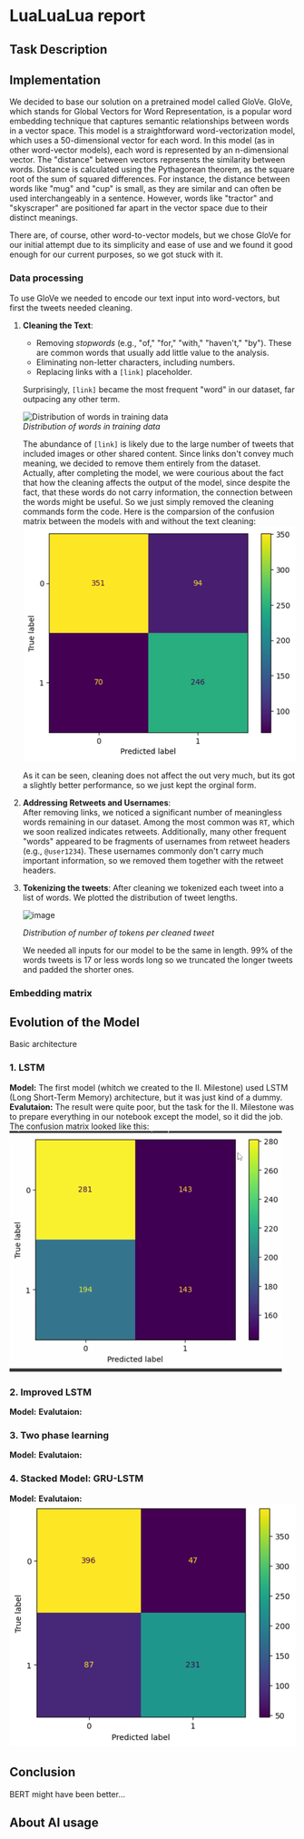 # LuaLuaLua report
 
## Task Description


## Implementation
We decided to base our solution on a pretrained model called GloVe. GloVe, which stands for Global Vectors for Word Representation, is a popular word embedding technique that captures semantic relationships between words in a vector space. This model is a straightforward word-vectorization model, which uses a 50-dimensional vector for each word. In this model (as in other word-vector models), each word is represented by an n-dimensional vector. The "distance" between vectors represents the similarity between words. Distance is calculated using the Pythagorean theorem, as the square root of the sum of squared differences. For instance, the distance between words like "mug" and "cup" is small, as they are similar and can often be used interchangeably in a sentence. However, words like "tractor" and "skyscraper" are positioned far apart in the vector space due to their distinct meanings.

There are, of course, other word-to-vector models, but we chose GloVe for our initial attempt due to its simplicity and ease of use and we found it good enough for our current purposes, so we got stuck with it. 

### Data processing
To use GloVe we needed to encode our text input into word-vectors, but first the tweets needed cleaning. 
1. **Cleaning the Text**:  
   - Removing *stopwords* (e.g., "of," "for," "with," "haven't," "by"). These are common words that usually add little value to the analysis.  
   - Eliminating non-letter characters, including numbers.  
   - Replacing links with a `[link]` placeholder.  

   Surprisingly, `[link]` became the most frequent "word" in our dataset, far outpacing any other term.  

   ![Distribution of words in training data](https://github.com/user-attachments/assets/7b4ba618-bc03-4d00-bac2-80d1e9108e72)  
   *Distribution of words in training data*  

   The abundance of `[link]` is likely due to the large number of tweets that included images or other shared content. Since links don't convey much meaning, we decided to remove them entirely from the dataset.  
   Actually, after completing the model, we were courious about the fact that how the cleaning affects the output of the model, since despite the fact, that these words do not carry information, the connection between the words might be useful. So we just simply removed the cleaning commands form the code. Here is the comparsion of the confusion matrix between the models with and without the text cleaning:
   ![Without the cleaning](withoutCleaning.png)
   
   As it can be seen, cleaning does not affect the out very much, but its got a slightly better performance, so we just kept the orginal form.
2. **Addressing Retweets and Usernames**:  
   After removing links, we noticed a significant number of meaningless words remaining in our dataset. Among the most common was `RT`, which we soon realized indicates retweets. Additionally, many other frequent "words" appeared to be fragments of usernames from retweet headers (e.g., `@user1234`). These usernames commonly don't carry much important information, so we removed them together with the retweet headers.

3. **Tokenizing the tweets**:
   After cleaning we tokenized each tweet into a list of words. We plotted the distribution of tweet lengths.
   
   ![image](https://github.com/user-attachments/assets/47921616-bd9e-44d6-93d7-578cc8bb5c63)
   
   *Distribution of number of tokens per cleaned tweet*
   
   We needed all inputs for our model to be the same in length. 99% of the words tweets is 17 or less words long so we truncated the longer tweets and padded the shorter ones.

### Embedding matrix



   
## Evolution of the Model
Basic architecture

### 1. LSTM 
**Model:** The first model (whitch we created to the II. Milestone) used LSTM (Long Short-Term Memory) architecture, but it was just kind of a dummy.
**Evalutaion:**
The result were quite poor, but the task for the II. Milestone was to prepare everything in our notebook except the model, so it did the job. The confusion matrix looked like this:
![First model](firstMod.png)


### 2. Improved LSTM
**Model:**
**Evalutaion:**

### 3. Two phase learning
**Model:**
**Evalutaion:**

### 4. Stacked Model: GRU-LSTM
**Model:**
**Evalutaion:**
![Final confusion matrix](final.png)

## Conclusion
BERT might have been better...

## About AI usage
